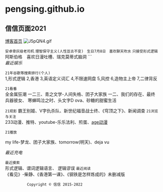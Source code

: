 # pengsing.github.io  
  ## 信信页面2021
[博客首页](http://pelsin.wodemo.net)
![J5pQN4.gif](https://s1.ax1x.com/2020/04/28/J5pQN4.gif)  


  
  ```安卓骨灰级老司机```  ```理智保守主义(人性亘古不变)``` 
 ``` 生日7月8日```   ``` 喜欢聊天吹水``` ```只接受形式逻辑  ``` 阿斯伯格```  ```喜欢日漫吐槽、瑞克莫蒂式脑洞 ```   
*最近娱乐*  
  

```21年谷歌等搜索排行(个人)```  
1,形式逻辑 2,香港 3,英语定义词汇 4,不限速网盘 5,风控 6,造物主上帝 7,二律背反
  
```21看番```  
全金属狂潮 一二三、青之文学-人间失格、团子大家族 一二、我们的存在、最终兵器彼女、 寒蝉鸣泣之时、头文字D ova、砂糖的甜蜜生活

```21观影```
  霸王别姬、V字仇杀队、新世纪福音战士终、《穹顶之下》、新闻调查
```21浏览与关注```  
233动漫、推特、youtube-乐乐法利、煎蛋、[age动漫](https://www.agefans.tv/)    

```21播放```  
 
my life-梦龙、团子大家族、tomorrow(明天)、deja vu
  
      
   
*最近充电*  


```最近摸索```  
形式逻辑、谓词逻辑语言、  逻辑谬误
```最近阅读```    
《看见》-柴静、《香港第一课》、《钢铁是怎样炼成的》未删减版

              Copyright © 信信 2015-2022
